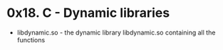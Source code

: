 # 0x18. C - Dynamic libraries

- libdynamic.so - the dynamic library libdynamic.so containing all the functions